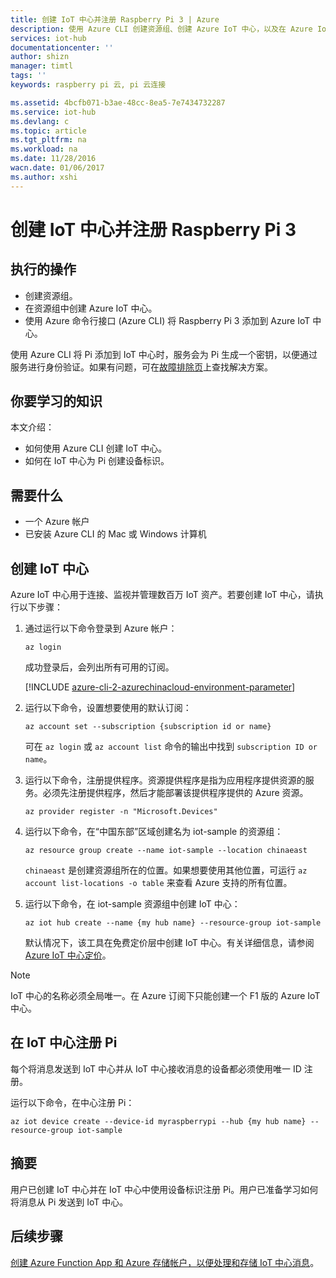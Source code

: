 ```yaml
---
title: 创建 IoT 中心并注册 Raspberry Pi 3 | Azure
description: 使用 Azure CLI 创建资源组、创建 Azure IoT 中心，以及在 Azure IoT 中心注册 Pi。
services: iot-hub
documentationcenter: ''
author: shizn
manager: timtl
tags: ''
keywords: raspberry pi 云, pi 云连接

ms.assetid: 4bcfb071-b3ae-48cc-8ea5-7e7434732287
ms.service: iot-hub
ms.devlang: c
ms.topic: article
ms.tgt_pltfrm: na
ms.workload: na
ms.date: 11/28/2016
wacn.date: 01/06/2017
ms.author: xshi
---
```


# 创建 IoT 中心并注册 Raspberry Pi 3
## 执行的操作
* 创建资源组。
* 在资源组中创建 Azure IoT 中心。
* 使用 Azure 命令行接口 (Azure CLI) 将 Raspberry Pi 3 添加到 Azure IoT 中心。

使用 Azure CLI 将 Pi 添加到 IoT 中心时，服务会为 Pi 生成一个密钥，以便通过服务进行身份验证。如果有问题，可在[故障排除页](./iot-hub-raspberry-pi-kit-c-troubleshooting.md)上查找解决方案。

## 你要学习的知识
本文介绍：
 - 如何使用 Azure CLI 创建 IoT 中心。
 - 如何在 IoT 中心为 Pi 创建设备标识。

## 需要什么
* 一个 Azure 帐户
* 已安装 Azure CLI 的 Mac 或 Windows 计算机

## 创建 IoT 中心
Azure IoT 中心用于连接、监视并管理数百万 IoT 资产。若要创建 IoT 中心，请执行以下步骤：

1. 通过运行以下命令登录到 Azure 帐户：

    ```
    az login
    ```

    成功登录后，会列出所有可用的订阅。

    [!INCLUDE [azure-cli-2-azurechinacloud-environment-parameter](../../includes/azure-cli-2-azurechinacloud-environment-parameter.md)]

2. 运行以下命令，设置想要使用的默认订阅：

    ```
    az account set --subscription {subscription id or name}
    ```

    可在 `az login` 或 `az account list` 命令的输出中找到 `subscription ID or name`。

3. 运行以下命令，注册提供程序。资源提供程序是指为应用程序提供资源的服务。必须先注册提供程序，然后才能部署该提供程序提供的 Azure 资源。

    ```
    az provider register -n "Microsoft.Devices"
    ```

4. 运行以下命令，在“中国东部”区域创建名为 iot-sample 的资源组：

    ```
    az resource group create --name iot-sample --location chinaeast
    ```

    `chinaeast` 是创建资源组所在的位置。如果想要使用其他位置，可运行 `az account list-locations -o table` 来查看 Azure 支持的所有位置。

5. 运行以下命令，在 iot-sample 资源组中创建 IoT 中心：

    ```
    az iot hub create --name {my hub name} --resource-group iot-sample
    ```

    默认情况下，该工具在免费定价层中创建 IoT 中心。有关详细信息，请参阅 [Azure IoT 中心定价](https://www.azure.cn/pricing/details/iot-hub/)。

> [!NOTE]
IoT 中心的名称必须全局唯一。在 Azure 订阅下只能创建一个 F1 版的 Azure IoT 中心。

## 在 IoT 中心注册 Pi
每个将消息发送到 IoT 中心并从 IoT 中心接收消息的设备都必须使用唯一 ID 注册。

运行以下命令，在中心注册 Pi：

```
az iot device create --device-id myraspberrypi --hub {my hub name} --resource-group iot-sample
```

## 摘要
用户已创建 IoT 中心并在 IoT 中心中使用设备标识注册 Pi。用户已准备学习如何将消息从 Pi 发送到 IoT 中心。

## 后续步骤
[创建 Azure Function App 和 Azure 存储帐户，以便处理和存储 IoT 中心消息](./iot-hub-raspberry-pi-kit-c-lesson3-deploy-resource-manager-template.md)。

<!---HONumber=Mooncake_0103_2017-->